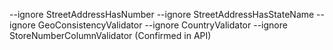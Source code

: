 --ignore StreetAddressHasNumber --ignore StreetAddressHasStateName --ignore GeoConsistencyValidator --ignore CountryValidator --ignore StoreNumberColumnValidator (Confirmed in API)
